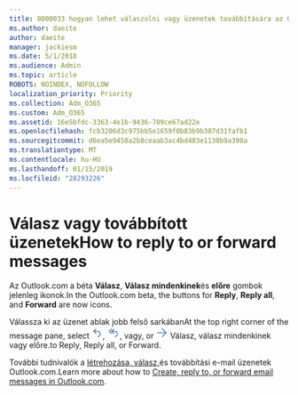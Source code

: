```yaml
---
title: 8000033 hogyan lehet válaszolni vagy üzenetek továbbítására az Outlook.com béta
ms.author: daeite
author: daeite
manager: jackiesm
ms.date: 5/1/2018
ms.audience: Admin
ms.topic: article
ROBOTS: NOINDEX, NOFOLLOW
localization_priority: Priority
ms.collection: Adm_O365
ms.custom: Adm_O365
ms.assetid: 16e5bfdc-3363-4e1b-9436-789ce67ad22e
ms.openlocfilehash: fcb3206d3c975bb5e1659f0b83b9b307d31fafb1
ms.sourcegitcommit: d6ea5e9458a2b8ceaab3ac4bd483e1130b9a398a
ms.translationtype: MT
ms.contentlocale: hu-HU
ms.lasthandoff: 01/15/2019
ms.locfileid: "28293226"
---
```

# <a name="how-to-reply-to-or-forward-messages"></a><span data-ttu-id="207b3-102">Válasz vagy továbbított üzenetek</span><span class="sxs-lookup"><span data-stu-id="207b3-102">How to reply to or forward messages</span></span>

<span data-ttu-id="207b3-103">Az Outlook.com a béta **Válasz**, **Válasz mindenkinek**és **előre** gombok jelenleg ikonok.</span><span class="sxs-lookup"><span data-stu-id="207b3-103">In the Outlook.com beta, the buttons for **Reply**, **Reply all**, and **Forward** are now icons.</span></span> 
  
<span data-ttu-id="207b3-104">Válassza ki az üzenet ablak jobb felső sarkában</span><span class="sxs-lookup"><span data-stu-id="207b3-104">At the top right corner of the message pane, select</span></span> ![Válasz](media/08ad5200-369a-4a2f-bef5-ebdcbef5545f.png)<span data-ttu-id="207b3-106">,</span><span class="sxs-lookup"><span data-stu-id="207b3-106"></span></span> ![Válasz mindenkinek](media/be5f41a1-dbea-471f-ba5d-7be4256922d2.png)<span data-ttu-id="207b3-108">, vagy</span><span class="sxs-lookup"><span data-stu-id="207b3-108">, or</span></span> ![Továbbítás](media/29fd06ec-1642-40d1-8faa-ec437ef156fc.png) <span data-ttu-id="207b3-110">Válasz, válasz mindenkinek vagy előre.</span><span class="sxs-lookup"><span data-stu-id="207b3-110">to Reply, Reply all, or Forward.</span></span> 
  
<span data-ttu-id="207b3-111">További tudnivalók a [létrehozása, válasz,](https://go.microsoft.com/fwlink/p/?linkid=873141)és továbbítási e-mail üzenetek Outlook.com.</span><span class="sxs-lookup"><span data-stu-id="207b3-111">Learn more about how to [Create, reply to, or forward email messages in Outlook.com](https://go.microsoft.com/fwlink/p/?linkid=873141).</span></span>
  

